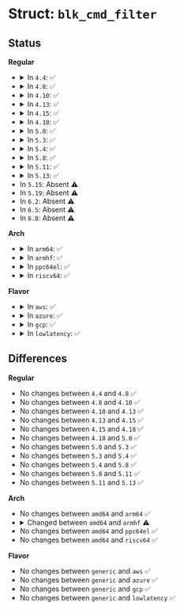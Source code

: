 # Struct: <code>blk_cmd_filter</code>

## Status
<b>Regular</b>
<ul>
<li>
<details>
<summary>In <code>4.4</code>: ✅</summary>

```c
struct blk_cmd_filter {
    long unsigned int read_ok[4];
    long unsigned int write_ok[4];
};
```
</details>
</li>
<li>
<details>
<summary>In <code>4.8</code>: ✅</summary>

```c
struct blk_cmd_filter {
    long unsigned int read_ok[4];
    long unsigned int write_ok[4];
};
```
</details>
</li>
<li>
<details>
<summary>In <code>4.10</code>: ✅</summary>

```c
struct blk_cmd_filter {
    long unsigned int read_ok[4];
    long unsigned int write_ok[4];
};
```
</details>
</li>
<li>
<details>
<summary>In <code>4.13</code>: ✅</summary>

```c
struct blk_cmd_filter {
    long unsigned int read_ok[4];
    long unsigned int write_ok[4];
};
```
</details>
</li>
<li>
<details>
<summary>In <code>4.15</code>: ✅</summary>

```c
struct blk_cmd_filter {
    long unsigned int read_ok[4];
    long unsigned int write_ok[4];
};
```
</details>
</li>
<li>
<details>
<summary>In <code>4.18</code>: ✅</summary>

```c
struct blk_cmd_filter {
    long unsigned int read_ok[4];
    long unsigned int write_ok[4];
};
```
</details>
</li>
<li>
<details>
<summary>In <code>5.0</code>: ✅</summary>

```c
struct blk_cmd_filter {
    long unsigned int read_ok[4];
    long unsigned int write_ok[4];
};
```
</details>
</li>
<li>
<details>
<summary>In <code>5.3</code>: ✅</summary>

```c
struct blk_cmd_filter {
    long unsigned int read_ok[4];
    long unsigned int write_ok[4];
};
```
</details>
</li>
<li>
<details>
<summary>In <code>5.4</code>: ✅</summary>

```c
struct blk_cmd_filter {
    long unsigned int read_ok[4];
    long unsigned int write_ok[4];
};
```
</details>
</li>
<li>
<details>
<summary>In <code>5.8</code>: ✅</summary>

```c
struct blk_cmd_filter {
    long unsigned int read_ok[4];
    long unsigned int write_ok[4];
};
```
</details>
</li>
<li>
<details>
<summary>In <code>5.11</code>: ✅</summary>

```c
struct blk_cmd_filter {
    long unsigned int read_ok[4];
    long unsigned int write_ok[4];
};
```
</details>
</li>
<li>
<details>
<summary>In <code>5.13</code>: ✅</summary>

```c
struct blk_cmd_filter {
    long unsigned int read_ok[4];
    long unsigned int write_ok[4];
};
```
</details>
</li>
<li>
In <code>5.15</code>: Absent ⚠️
</li>
<li>
In <code>5.19</code>: Absent ⚠️
</li>
<li>
In <code>6.2</code>: Absent ⚠️
</li>
<li>
In <code>6.5</code>: Absent ⚠️
</li>
<li>
In <code>6.8</code>: Absent ⚠️
</li>
</ul>
<b>Arch</b>
<ul>
<li>
<details>
<summary>In <code>arm64</code>: ✅</summary>

```c
struct blk_cmd_filter {
    long unsigned int read_ok[4];
    long unsigned int write_ok[4];
};
```
</details>
</li>
<li>
<details>
<summary>In <code>armhf</code>: ✅</summary>

```c
struct blk_cmd_filter {
    long unsigned int read_ok[8];
    long unsigned int write_ok[8];
};
```
</details>
</li>
<li>
<details>
<summary>In <code>ppc64el</code>: ✅</summary>

```c
struct blk_cmd_filter {
    long unsigned int read_ok[4];
    long unsigned int write_ok[4];
};
```
</details>
</li>
<li>
<details>
<summary>In <code>riscv64</code>: ✅</summary>

```c
struct blk_cmd_filter {
    long unsigned int read_ok[4];
    long unsigned int write_ok[4];
};
```
</details>
</li>
</ul>
<b>Flavor</b>
<ul>
<li>
<details>
<summary>In <code>aws</code>: ✅</summary>

```c
struct blk_cmd_filter {
    long unsigned int read_ok[4];
    long unsigned int write_ok[4];
};
```
</details>
</li>
<li>
<details>
<summary>In <code>azure</code>: ✅</summary>

```c
struct blk_cmd_filter {
    long unsigned int read_ok[4];
    long unsigned int write_ok[4];
};
```
</details>
</li>
<li>
<details>
<summary>In <code>gcp</code>: ✅</summary>

```c
struct blk_cmd_filter {
    long unsigned int read_ok[4];
    long unsigned int write_ok[4];
};
```
</details>
</li>
<li>
<details>
<summary>In <code>lowlatency</code>: ✅</summary>

```c
struct blk_cmd_filter {
    long unsigned int read_ok[4];
    long unsigned int write_ok[4];
};
```
</details>
</li>
</ul>

## Differences
<b>Regular</b>
<ul>
<li>
No changes between <code>4.4</code> and <code>4.8</code> ✅
</li>
<li>
No changes between <code>4.8</code> and <code>4.10</code> ✅
</li>
<li>
No changes between <code>4.10</code> and <code>4.13</code> ✅
</li>
<li>
No changes between <code>4.13</code> and <code>4.15</code> ✅
</li>
<li>
No changes between <code>4.15</code> and <code>4.18</code> ✅
</li>
<li>
No changes between <code>4.18</code> and <code>5.0</code> ✅
</li>
<li>
No changes between <code>5.0</code> and <code>5.3</code> ✅
</li>
<li>
No changes between <code>5.3</code> and <code>5.4</code> ✅
</li>
<li>
No changes between <code>5.4</code> and <code>5.8</code> ✅
</li>
<li>
No changes between <code>5.8</code> and <code>5.11</code> ✅
</li>
<li>
No changes between <code>5.11</code> and <code>5.13</code> ✅
</li>
</ul>
<b>Arch</b>
<ul>
<li>
No changes between <code>amd64</code> and <code>arm64</code> ✅
</li>
<li>
<details>
<summary>Changed between <code>amd64</code> and <code>armhf</code> ⚠️</summary>
<ul>
<li>
<b>Field type changed. </b>
<code>long unsigned int read_ok[4]</code> ➡️ <code>long unsigned int read_ok[8]</code>
</li>
<li>
<b>Field type changed. </b>
<code>long unsigned int write_ok[4]</code> ➡️ <code>long unsigned int write_ok[8]</code>
</li>
</ul>
</details>
</li>
<li>
No changes between <code>amd64</code> and <code>ppc64el</code> ✅
</li>
<li>
No changes between <code>amd64</code> and <code>riscv64</code> ✅
</li>
</ul>
<b>Flavor</b>
<ul>
<li>
No changes between <code>generic</code> and <code>aws</code> ✅
</li>
<li>
No changes between <code>generic</code> and <code>azure</code> ✅
</li>
<li>
No changes between <code>generic</code> and <code>gcp</code> ✅
</li>
<li>
No changes between <code>generic</code> and <code>lowlatency</code> ✅
</li>
</ul>
